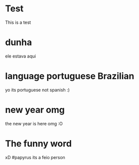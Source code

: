 # Test
This is a test
# dunha
ele estava aqui
# language portuguese Brazilian
yo its portuguese not spanish :)
# new year omg
the new year is here omg :O 
# The funny word
xD 
#papyrus
its a feio person
